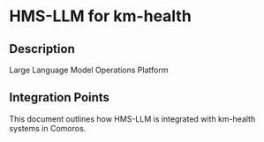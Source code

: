 # HMS-LLM for km-health

## Description

Large Language Model Operations Platform

## Integration Points

This document outlines how HMS-LLM is integrated with km-health systems in Comoros.

